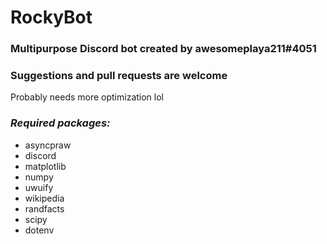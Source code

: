 # RockyBot
### __Multipurpose Discord bot created by awesomeplaya211#4051__

### __Suggestions and pull requests are welcome__

Probably needs more optimization lol


### _Required packages:_
* asyncpraw
* discord
* matplotlib
* numpy
* uwuify
* wikipedia
* randfacts
* scipy
* dotenv
